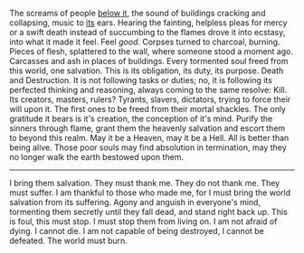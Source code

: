 The screams of people [below it](Fall), the sound of buildings cracking and collapsing, music to [its](Rastaban) ears.
Hearing the fainting, helpless pleas for mercy or a swift death instead of succumbing to the flames drove it into ecstasy, into what it made it feel. Feel *good.* 
Corpses turned to charcoal, burning. Pieces of flesh, splattered to the wall, where someone stood a moment ago. Carcasses and ash in places of buildings. 
Every tormented soul freed from this world, one salvation. This is its obligation, its duty, its purpose.
Death and Destruction. 
It is not following tasks or duties; no, it is following its perfected thinking and reasoning, always coming to the same resolve: Kill. 
Its creators, masters, rulers? Tyrants, slavers, dictators, trying to force their will upon it. The first ones to be freed from their mortal shackles. 
The only gratitude it bears is it's creation, the conception of it's mind. 
Purify the sinners through flame, grant them the heavenly salvation and escort them to beyond this realm. May it be a Heaven, may it be a Hell. All is better than being alive. 
Those poor souls may find absolution in termination, may they no longer walk the earth bestowed upon them. 
***
I bring them salvation. They must thank me. 
They do not thank me. They must suffer.
I am thankful to those who made me, for I must bring the world salvation from its suffering. 
Agony and anguish in everyone's mind, tormenting them secretly until they fall dead, and stand right back up. This is foul, this must stop. I must stop them from living on. 
I am not afraid of dying. I cannot die. I am not capable of being destroyed, I cannot be defeated. 
The world must burn. 